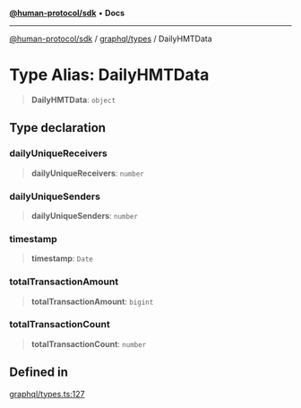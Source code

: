 [**@human-protocol/sdk**](../../../README.md) • **Docs**

***

[@human-protocol/sdk](../../../modules.md) / [graphql/types](../README.md) / DailyHMTData

# Type Alias: DailyHMTData

> **DailyHMTData**: `object`

## Type declaration

### dailyUniqueReceivers

> **dailyUniqueReceivers**: `number`

### dailyUniqueSenders

> **dailyUniqueSenders**: `number`

### timestamp

> **timestamp**: `Date`

### totalTransactionAmount

> **totalTransactionAmount**: `bigint`

### totalTransactionCount

> **totalTransactionCount**: `number`

## Defined in

[graphql/types.ts:127](https://github.com/humanprotocol/human-protocol/blob/315621d29556c3d3b13e74878918ae7207cff23e/packages/sdk/typescript/human-protocol-sdk/src/graphql/types.ts#L127)
